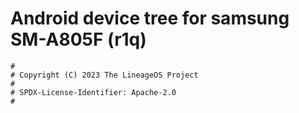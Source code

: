 # Android device tree for samsung SM-A805F (r1q)

```
#
# Copyright (C) 2023 The LineageOS Project
#
# SPDX-License-Identifier: Apache-2.0
#
```

